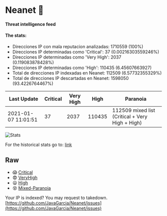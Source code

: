 # Neanet :hocho:
#### Threat intelligence feed
#### The stats:

- Direcciones IP con mala reputacion analizadas: 1710559 (100%)
- Direcciones IP determinadas como 'Critical':  37 (0.00216303559246%)
- Direcciones IP determinadas como 'Very High':  2037 (0.119083878428%)
- Direcciones IP determinadas como 'High':  110435 (6.45607663927)
- Total de direcciones IP indexadas en Neanet:  112509 (6.57732355329%)
- Total de direcciones IP descartadas en Neanet:  1598050 (93.4226764467%)

| Last Update | Critical | Very High | High | Paranoia |
| --- | --- | --- | --- | --- |
| 2021-01-07 11:01:51 | 37 | 2037 | 110435 | 112509 mixed list (Critical + Very High + High)|

![Stats](https://docs.google.com/spreadsheets/d/e/2PACX-1vSnaNMIXVabIpDJjufMlzH7poXnshF3mgd8Is1g9ytUEzVsP5my4Trn8f-xkoLLQ38xpL3HtmUexLo6/pubchart?oid=501124687&format=image)

For the historical stats go to: [link](/stats.csv)
## Raw
- :scream: [Critical](https://raw.githubusercontent.com/JavaGarcia/Neanet/master/blacklists/neanet_critical.txt)
- :fearful: [VeryHigh](https://raw.githubusercontent.com/JavaGarcia/Neanet/master/blacklists/neanet_veryHigh.txtt)
- :frowning: [High](https://raw.githubusercontent.com/JavaGarcia/Neanet/master/blacklists/neanet_high.txt)
- :dizzy_face: [Mixed-Paranoia](https://raw.githubusercontent.com/JavaGarcia/Neanet/master/blacklists/neanet_all.txt)


Your IP is indexed? You may request to takedown. [https://github.com/JavaGarcia/Neanet/issues](https://github.com/JavaGarcia/Neanet/issues)

























































































































































































































































































































































































































































































































































































































































































































































































































































































































































































































































































































































































































































































































































































































































































































































































































































































































































































































































































































































































































































































































































































































































































































































































































































































































































































































































































































































































































































































































































































































































































































































































































































































































































































































































